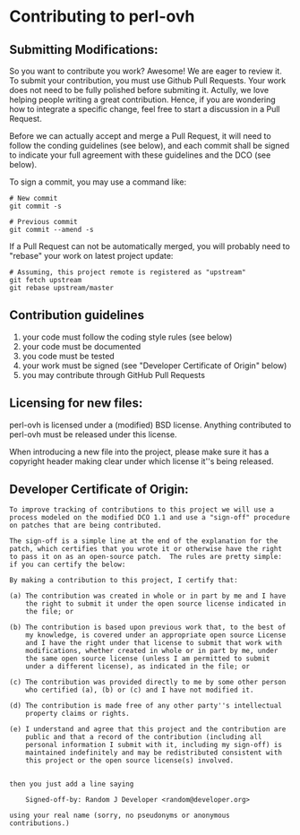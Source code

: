 # Contributing to perl-ovh

## Submitting Modifications:

So you want to contribute you work? Awesome! We are eager to review it.
To submit your contribution, you must use Github Pull Requests. Your work
does not need to be fully polished before submiting it. Actully, we love
helping people writing a great contribution. Hence, if you are wondering
how to integrate a specific change, feel free to start a discussion in
a Pull Request.

Before we can actually accept and merge a Pull Request, it will need
to follow the conding guidelines (see below), and each commit shall be
signed to indicate your full agreement with these guidelines and the
DCO (see below).

To sign a commit, you may use a command like:

```
# New commit
git commit -s

# Previous commit
git commit --amend -s
```

If a Pull Request can not be automatically merged, you will probably need
to "rebase" your work on latest project update:

```
# Assuming, this project remote is registered as "upstream"
git fetch upstream
git rebase upstream/master
```

## Contribution guidelines

1. your code must follow the coding style rules (see below)
2. your code must be documented
3. you code must be tested
4. your work must be signed (see "Developer Certificate of Origin" below)
5. you may contribute through GitHub Pull Requests

## Licensing for new files:

perl-ovh is licensed under a (modified) BSD license. Anything contributed to
perl-ovh must be released under this license.

When introducing a new file into the project, please make sure it has a
copyright header making clear under which license it''s being released.

## Developer Certificate of Origin:

```
To improve tracking of contributions to this project we will use a
process modeled on the modified DCO 1.1 and use a "sign-off" procedure
on patches that are being contributed.

The sign-off is a simple line at the end of the explanation for the
patch, which certifies that you wrote it or otherwise have the right
to pass it on as an open-source patch.  The rules are pretty simple:
if you can certify the below:

By making a contribution to this project, I certify that:

(a) The contribution was created in whole or in part by me and I have
    the right to submit it under the open source license indicated in
    the file; or

(b) The contribution is based upon previous work that, to the best of
    my knowledge, is covered under an appropriate open source License
    and I have the right under that license to submit that work with
    modifications, whether created in whole or in part by me, under
    the same open source license (unless I am permitted to submit
    under a different license), as indicated in the file; or

(c) The contribution was provided directly to me by some other person
    who certified (a), (b) or (c) and I have not modified it.

(d) The contribution is made free of any other party''s intellectual
    property claims or rights.

(e) I understand and agree that this project and the contribution are
    public and that a record of the contribution (including all
    personal information I submit with it, including my sign-off) is
    maintained indefinitely and may be redistributed consistent with
    this project or the open source license(s) involved.


then you just add a line saying

    Signed-off-by: Random J Developer <random@developer.org>

using your real name (sorry, no pseudonyms or anonymous contributions.)
```
